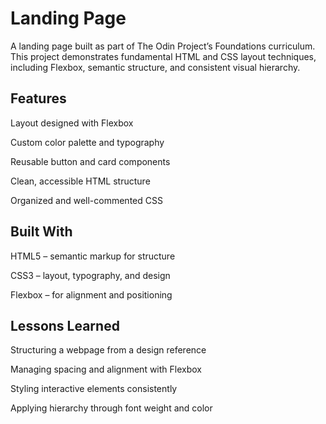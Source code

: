 # Landing Page

A landing page built as part of The Odin Project’s
 Foundations curriculum.
This project demonstrates fundamental HTML and CSS layout techniques, including Flexbox, semantic structure, and consistent visual hierarchy.

## Features

Layout designed with Flexbox

Custom color palette and typography

Reusable button and card components

Clean, accessible HTML structure

Organized and well-commented CSS

## Built With

HTML5 – semantic markup for structure

CSS3 – layout, typography, and design

Flexbox – for alignment and positioning

## Lessons Learned

Structuring a webpage from a design reference

Managing spacing and alignment with Flexbox

Styling interactive elements consistently

Applying hierarchy through font weight and color
